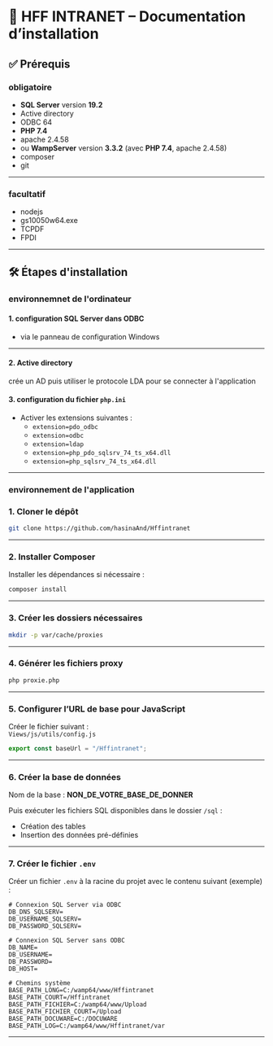 # 📘 HFF INTRANET – Documentation d’installation

## ✅ Prérequis

### obligatoire
- **SQL Server** version **19.2**
- Active directory
- ODBC 64
- **PHP 7.4**
- apache 2.4.58
- ou **WampServer** version **3.3.2** (avec **PHP 7.4**, apache 2.4.58)
- composer
- git
  
---
### facultatif
- nodejs
- gs10050w64.exe
- TCPDF
- FPDI
  

---

## 🛠️ Étapes d'installation
### environnemnet de l'ordinateur 

#### 1. configuration **SQL Server dans ODBC**
- via le panneau de configuration Windows
---
#### 2. Active directory
crée un AD puis utiliser le protocole LDA pour se connecter à l'application

#### 3. configuration  du fichier `php.ini`
- Activer les extensions suivantes :
    - `extension=pdo_odbc`
    - `extension=odbc`
    - `extension=ldap`
    - `extension=php_pdo_sqlsrv_74_ts_x64.dll`
    - `extension=php_sqlsrv_74_ts_x64.dll`
---
### environnement de l'application
### 1. Cloner le dépôt

```bash
git clone https://github.com/hasinaAnd/Hffintranet
```

---

### 2. Installer Composer

Installer les dépendances si nécessaire :

```bash
composer install
```

---

### 3. Créer les dossiers nécessaires

```bash
mkdir -p var/cache/proxies
```

---

### 4. Générer les fichiers proxy

```bash
php proxie.php
```

---

### 5. Configurer l’URL de base pour JavaScript

Créer le fichier suivant :  
`Views/js/utils/config.js`

```javascript
export const baseUrl = "/Hffintranet";
```

---

### 6. Créer la base de données

Nom de la base : **NON_DE_VOTRE_BASE_DE_DONNER**

Puis exécuter les fichiers SQL disponibles dans le dossier `/sql` :
- Création des tables
- Insertion des données pré-définies

---

### 7. Créer le fichier `.env`

Créer un fichier `.env` à la racine du projet avec le contenu suivant (exemple) :

```env
# Connexion SQL Server via ODBC
DB_DNS_SQLSERV=
DB_USERNAME_SQLSERV=
DB_PASSWORD_SQLSERV=

# Connexion SQL Server sans ODBC
DB_NAME=
DB_USERNAME=
DB_PASSWORD=
DB_HOST=

# Chemins système
BASE_PATH_LONG=C:/wamp64/www/Hffintranet
BASE_PATH_COURT=/Hffintranet
BASE_PATH_FICHIER=C:/wamp64/www/Upload
BASE_PATH_FICHIER_COURT=/Upload
BASE_PATH_DOCUWARE=C:/DOCUWARE
BASE_PATH_LOG=C:/wamp64/www/Hffintranet/var
```

---
